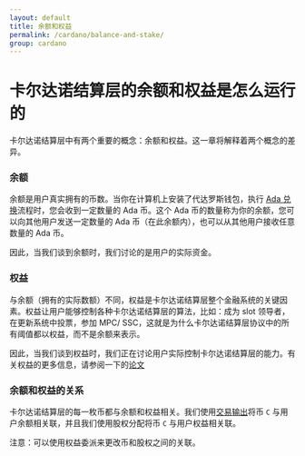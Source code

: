 ```yaml
---
layout: default
title: 余额和权益
permalink: /cardano/balance-and-stake/
group: cardano
---
```

<!-- Reviewed at e070e675764738b5190b2f93424de403f1937216 -->

# 卡尔达诺结算层的余额和权益是怎么运行的

卡尔达诺结算层中有两个重要的概念：余额和权益。这一章将解释着两个概念的差异。


### 余额

余额是用户真实拥有的币数。当你在计算机上安装了代达罗斯钱包，执行 [Ada 兑换](/timeline/bootstrap/)流程时，您会收到一定数量的 Ada 币。这个 Ada 币的数量称为你的余额，您可以向其他用户发送一定数量的 Ada 币（在此余额内），也可以从其他用户接收任意数量的 Ada 币。

因此，当我们谈到余额时，我们讨论的是用户的实际资金。


### 权益

与余额（拥有的实际数额）不同，权益是卡尔达诺结算层整个金融系统的关键因素。权益让用户能够控制各种卡尔达诺结算层的算法，比如：成为 slot 领导者，在更新系统中投票，参加 MPC/ SSC，这就是为什么卡尔达诺结算层协议中的所有阈值都以权益，而不是余额来表示。

因此，当我们谈到权益时，我们正在讨论用户实际控制卡尔达诺结算层的能力。有关权益的更多信息，请参阅一下的[论文](/glossary/#论文)


### 余额和权益的关系

卡尔达诺结算层的每一枚币都与余额和权益相关。我们使用[交易输出](/cardano/transactions/#design)将币 `C` 与用户余额相关联，并且我们使用股权分配将币 `C` 与用户权益相关联。

注意：可以使用权益委派来更改币和股权之间的关联。